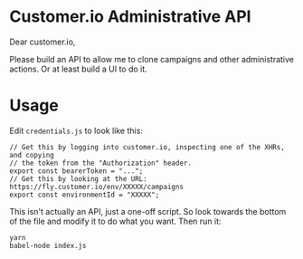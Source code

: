 # Customer.io Administrative API

Dear customer.io,

Please build an API to allow me to clone campaigns and other administrative
actions. Or at least build a UI to do it.

# Usage

Edit `credentials.js` to look like this:

```
// Get this by logging into customer.io, inspecting one of the XHRs, and copying
// the token from the "Authorization" header.
export const bearerToken = "...";
// Get this by looking at the URL: https://fly.customer.io/env/XXXXX/campaigns
export const environmentId = "XXXXX";
```

This isn't actually an API, just a one-off script. So look towards the bottom of
the file and modify it to do what you want. Then run it:

```
yarn
babel-node index.js
```
